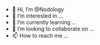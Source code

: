 - 👋 Hi, I’m @Nodology
- 👀 I’m interested in ...
- 🌱 I’m currently learning ...
- 💞️ I’m looking to collaborate on ...
- 📫 How to reach me ...

<!---
Nodology/Nodology is a ✨ special ✨ repository because its `README.md` (this file) appears on your GitHub profile.
You can click the Preview link to take a look at your changes.
--->
